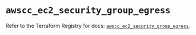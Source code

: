 # `awscc_ec2_security_group_egress`

Refer to the Terraform Registry for docs: [`awscc_ec2_security_group_egress`](https://registry.terraform.io/providers/hashicorp/awscc/0.70.0/docs/resources/ec2_security_group_egress).
